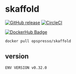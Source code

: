 # skaffold

[![GitHub release](https://img.shields.io/github/release/opspresso/skaffold.svg)](https://github.com/opspresso/skaffold/releases)
[![CircleCI](https://circleci.com/gh/opspresso/skaffold.svg?style=svg)](https://circleci.com/gh/opspresso/skaffold)

[![DockerHub Badge](http://dockeri.co/image/opspresso/skaffold)](https://hub.docker.com/r/opspresso/skaffold/)

```bash
docker pull opspresso/skaffold
```

## version

```
ENV VERSION v0.32.0
```
